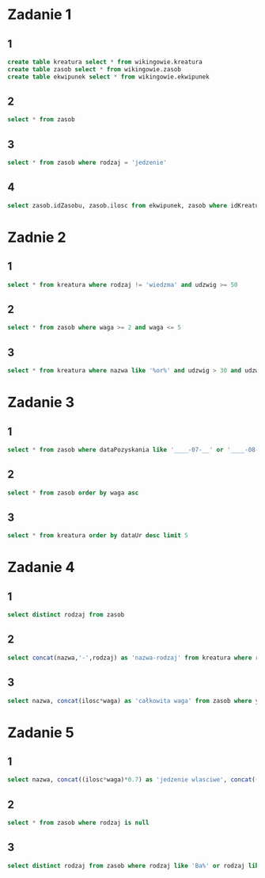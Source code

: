 # Zadanie 1
## 1
```sql
create table kreatura select * from wikingowie.kreatura
create table zasob select * from wikingowie.zasob
create table ekwipunek select * from wikingowie.ekwipunek
```
## 2
```sql
select * from zasob
```
## 3
```sql
select * from zasob where rodzaj = 'jedzenie'
```
## 4
```sql
select zasob.idZasobu, zasob.ilosc from ekwipunek, zasob where idKreatury like '1'  or '3' or '5'
```

# Zadnie 2
## 1
```sql
select * from kreatura where rodzaj != 'wiedzma' and udzwig >= 50
```
## 2
```sql
select * from zasob where waga >= 2 and waga <= 5
```
## 3
```sql
select * from kreatura where nazwa like '%or%' and udzwig > 30 and udzwig < 70
```

# Zadanie 3
## 1
```sql
select * from zasob where dataPozyskania like '____-07-__' or '____-08-__'
```
## 2
```sql
select * from zasob order by waga asc
```
## 3
```sql
select * from kreatura order by dataUr desc limit 5
```

# Zadanie 4
## 1
```sql
select distinct rodzaj from zasob 
```
## 2
```sql
select concat(nazwa,'-',rodzaj) as 'nazwa-rodzaj' from kreatura where rodzaj like 'wi%' 
```
## 3
```sql
select nazwa, concat(ilosc*waga) as 'całkowita waga' from zasob where year(dataPozyskania) >= 2000 and year(dataPozyskania) <= 2007
```

# Zadanie 5
## 1
```sql
select nazwa, concat((ilosc*waga)*0.7) as 'jedzenie wlasciwe', concat((ilosc*waga)*0.3) as 'odpady z jedzenia' from zasob 
```
## 2
```sql
select * from zasob where rodzaj is null
```
## 3
```sql
select distinct rodzaj from zasob where rodzaj like 'Ba%' or rodzaj like '%os' order by rodzaj
```
